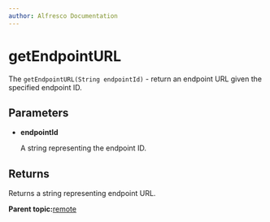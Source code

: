 ```yaml
---
author: Alfresco Documentation
---
```


# getEndpointURL

The `getEndpointURL(String endpointId)` - return an endpoint URL given the specified endpoint ID.

## Parameters

-   **endpointId**

    A string representing the endpoint ID.


## Returns

Returns a string representing endpoint URL.

**Parent topic:**[remote](../references/APISurf-Remote-remote.md)

